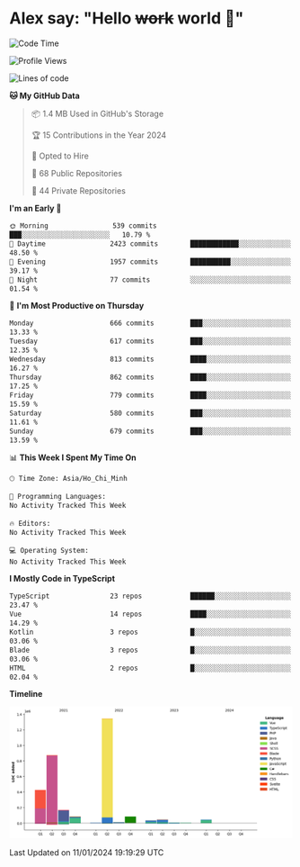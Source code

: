 # Alex say: "Hello ~~work~~ world 🐾"

<!--START_SECTION:waka-->
![Code Time](http://img.shields.io/badge/Code%20Time-1%2C066%20hrs%2055%20mins-blue)

![Profile Views](http://img.shields.io/badge/Profile%20Views-1-blue)

![Lines of code](https://img.shields.io/badge/From%20Hello%20World%20I%27ve%20Written-3.1%20million%20lines%20of%20code-blue)

**🐱 My GitHub Data** 

> 📦 1.4 MB Used in GitHub's Storage 
 > 
> 🏆 15 Contributions in the Year 2024
 > 
> 💼 Opted to Hire
 > 
> 📜 68 Public Repositories 
 > 
> 🔑 44 Private Repositories 
 > 
**I'm an Early 🐤** 

```text
🌞 Morning                539 commits         ███░░░░░░░░░░░░░░░░░░░░░░   10.79 % 
🌆 Daytime                2423 commits        ████████████░░░░░░░░░░░░░   48.50 % 
🌃 Evening                1957 commits        ██████████░░░░░░░░░░░░░░░   39.17 % 
🌙 Night                  77 commits          ░░░░░░░░░░░░░░░░░░░░░░░░░   01.54 % 
```
📅 **I'm Most Productive on Thursday** 

```text
Monday                   666 commits         ███░░░░░░░░░░░░░░░░░░░░░░   13.33 % 
Tuesday                  617 commits         ███░░░░░░░░░░░░░░░░░░░░░░   12.35 % 
Wednesday                813 commits         ████░░░░░░░░░░░░░░░░░░░░░   16.27 % 
Thursday                 862 commits         ████░░░░░░░░░░░░░░░░░░░░░   17.25 % 
Friday                   779 commits         ████░░░░░░░░░░░░░░░░░░░░░   15.59 % 
Saturday                 580 commits         ███░░░░░░░░░░░░░░░░░░░░░░   11.61 % 
Sunday                   679 commits         ███░░░░░░░░░░░░░░░░░░░░░░   13.59 % 
```


📊 **This Week I Spent My Time On** 

```text
🕑︎ Time Zone: Asia/Ho_Chi_Minh

💬 Programming Languages: 
No Activity Tracked This Week

🔥 Editors: 
No Activity Tracked This Week

💻 Operating System: 
No Activity Tracked This Week
```

**I Mostly Code in TypeScript** 

```text
TypeScript               23 repos            ██████░░░░░░░░░░░░░░░░░░░   23.47 % 
Vue                      14 repos            ████░░░░░░░░░░░░░░░░░░░░░   14.29 % 
Kotlin                   3 repos             █░░░░░░░░░░░░░░░░░░░░░░░░   03.06 % 
Blade                    3 repos             █░░░░░░░░░░░░░░░░░░░░░░░░   03.06 % 
HTML                     2 repos             █░░░░░░░░░░░░░░░░░░░░░░░░   02.04 % 
```



**Timeline**

![Lines of Code chart](https://raw.githubusercontent.com/alexzvn/alexzvn/main/assets/bar_graph.png)


 Last Updated on 11/01/2024 19:19:29 UTC
<!--END_SECTION:waka-->

